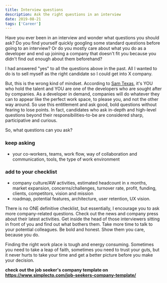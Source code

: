 ```yaml
---
title: Interview questions
description: Ask the right questions in an interview
date: 2019-08-21
tags: ['Career']
---
```


Have you ever been in an interview and wonder what questions you should ask? Do you find yourself quickly googling some standard questions before going to an interview? Or do you mostly care about what you do as a developer and end up joining a company that doesn't fit you because you didn't find out enough about them beforehand?

I had answered "yes" to all the questions above in the past. All I wanted to do is to sell myself as the right candidate so I could get into X company.

But, this is the wrong kind of mindset. According to [Sam Texas](https://www.simplecto.com), it's YOU who hold the talent and YOU are one of the developers who are sought after by companies. As a developer in demand, companies will do whatever they can to appear like the perfect work space, to please you, and not the other way around. So use this entitlement and ask good, bold questions without fearing to lose points. In fact, candidates who ask in-depth and high-level questions beyond their responsibilities-to-be are considered sharp, participative and curious.

So, what questions can you ask?

### keep asking
- your co-workers, teams, work flow, way of collaboration and communication, tools, the type of work environment

### add to your checklist
- company culture/AW activities, estimated headcount in x months, market expansion, concerns/challenges, turnover rate, profit, funding, clients, competitors, vision and mission
- roadmap, potential features, architecture, user retention, UX vision.


There is no ONE definitive checklist, but essentially, I encourage you to ask more company-related questions. Check out the news and company press about their latest activities. Get inside the head of those interviewers sitting in front of you and find out what bothers them. Take more time to talk to your potential colleagues. Be bold and honest. Show them you care, because you do.

Finding the right work place is tough and energy consuming. Sometimes you need to take a leap of faith, sometimes you need to trust your guts, but it never hurts to take your time and get a better picture before you make your decision.

**check out the job seeker's company template on https://www.simplecto.com/job-seekers-company-template/**